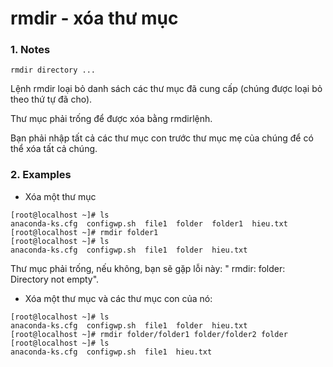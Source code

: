 # rmdir - xóa thư mục
### 1. Notes
```
rmdir directory ...
```
Lệnh rmdir loại bỏ danh sách các thư mục đã cung cấp (chúng được loại bỏ theo thứ tự đã cho).

Thư mục phải trống để được xóa bằng rmdirlệnh.

Bạn phải nhập tất cả các thư mục con trước thư mục mẹ của chúng để có thể xóa tất cả chúng.

### 2. Examples
* Xóa một thư mục
```
[root@localhost ~]# ls
anaconda-ks.cfg  configwp.sh  file1  folder  folder1  hieu.txt
[root@localhost ~]# rmdir folder1
[root@localhost ~]# ls
anaconda-ks.cfg  configwp.sh  file1  folder  hieu.txt
```
Thư mục phải trống, nếu không, bạn sẽ gặp lỗi này: " rmdir: folder: Directory not empty".

* Xóa một thư mục và các thư mục con của nó:
```
[root@localhost ~]# ls
anaconda-ks.cfg  configwp.sh  file1  folder  hieu.txt
[root@localhost ~]# rmdir folder/folder1 folder/folder2 folder
[root@localhost ~]# ls
anaconda-ks.cfg  configwp.sh  file1  hieu.txt
```
